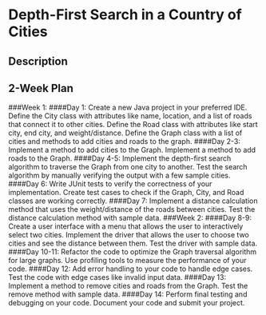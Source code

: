 # Depth-First Search in a Country of Cities

## Description

## 2-Week Plan
  ###Week 1:
    ####Day 1:
      Create a new Java project in your preferred IDE.
      Define the City class with attributes like name, location, and a list of roads that connect it to other cities.
      Define the Road class with attributes like start city, end city, and weight/distance.
      Define the Graph class with a list of cities and methods to add cities and roads to the graph.
    ####Day 2-3:
      Implement a method to add cities to the Graph.
      Implement a method to add roads to the Graph.
    ####Day 4-5:
      Implement the depth-first search algorithm to traverse the Graph from one city to another.
      Test the search algorithm by manually verifying the output with a few sample cities.
    ####Day 6:
      Write JUnit tests to verify the correctness of your implementation.
      Create test cases to check if the Graph, City, and Road classes are working correctly.
    ####Day 7:
      Implement a distance calculation method that uses the weight/distance of the roads between cities.
      Test the distance calculation method with sample data.
  ###Week 2:
    ####Day 8-9:
      Create a user interface with a menu that allows the user to interactively select two cities.
      Implement the driver that allows the user to choose two cities and see the distance between them.
      Test the driver with sample data.
    ####Day 10-11:
      Refactor the code to optimize the Graph traversal algorithm for large graphs.
      Use profiling tools to measure the performance of your code.
    ####Day 12:
      Add error handling to your code to handle edge cases.
      Test the code with edge cases like invalid input data.
    ####Day 13:
      Implement a method to remove cities and roads from the Graph.
      Test the remove method with sample data.
    ####Day 14:
      Perform final testing and debugging on your code.
      Document your code and submit your project.
